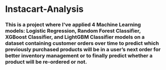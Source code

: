 # Instacart-Analysis
### This is a project where I've applied 4 Machine Learning models: Logistic Regression, Random Forest Classifier, XGBoost Classifier, and LightGBM Classifier models on a dataset containing customer orders over time to predict which previously purchased products will be in a user’s next order for better inventory management or to finally predict whether a product will be re-ordered or not.
